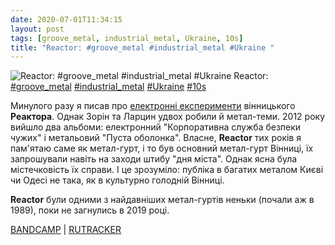 ```yaml
---
date: 2020-07-01T11:34:15
layout: post
tags: [groove_metal, industrial_metal, Ukraine, 10s]
title: "Reactor: #groove_metal #industrial_metal #Ukraine "
---
```

![Reactor: #groove_metal #industrial_metal #Ukraine ](/assets/photos/photo_1010@01-07-2020_11-34-15.jpg)
Reactor: [#groove_metal](/tags/#groove_metal) [#industrial_metal](/tags/#industrial_metal) [#Ukraine](/tags/#Ukraine) [#10s](/tags/#10s)

Минулого разу я писав про [електронні експерименти](https://t.me/vast_space_unexplored/3740) вінницького **Реактора**. Однак Зорін та Ларцин удвох робили й метал-теми. 2012 року вийшло два альбоми: електронний &quot;Корпоративна служба безпеки чужих&quot; і метальовий &quot;Пуста оболонка&quot;. Власне, **Reactor** тих років я пам&#39;ятаю саме як метал-гурт, і то був основний метал-гурт Вінниці, їх запрошували навіть на заходи штибу &quot;дня міста&quot;. Однак ясна була містечковість їх справи. І це зрозуміло: публіка в багатих металом Києві чи Одесі не така, як в культурно голодній Вінниці.

**Reactor** були одними з найдавніших метал-гуртів неньки (почали аж в 1989), поки не загнулись в 2019 році.

[BANDCAMP](https://reactor1.bandcamp.com/album/empty-shell) | [RUTRACKER](https://rutracker.org/forum/viewtopic.php?t=4629108)